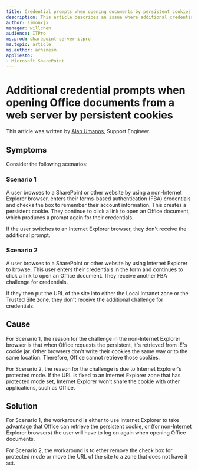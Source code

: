 ```yaml
---
title: Credential prompts when opening documents by persistent cookies
description: This article describes an issue where additional credential prompts when opening Office documents from a web server by using persistent cookies, and provides a solution.
author: simonxjx
manager: willchen
audience: ITPro
ms.prod: sharepoint-server-itpro
ms.topic: article
ms.author: arhinesm
appliesto:
- Microsoft SharePoint
---
```


# Additional credential prompts when opening Office documents from a web server by persistent cookies

This article was written by [Alan Umanos](https://social.technet.microsoft.com/profile/Al+-+MSFT), Support Engineer.

## Symptoms

Consider the following scenarios:

### Scenario 1

A user browses to a SharePoint or other website by using a non-Internet Explorer browser, enters their forms-based authentication (FBA) credentials and checks the box to remember their account information. This creates a persistent cookie. They continue to click a link to open an Office document, which produces a prompt again for their credentials.

If the user switches to an Internet Explorer browser, they don't receive the additional prompt.

### Scenario 2

A user browses to a SharePoint or other website by using Internet Explorer to browse. This user enters their credentials in the form and continues to click a link to open an Office document. They receive another FBA challenge for credentials.

If they then put the URL of the site into either the Local Intranet zone or the Trusted Site zone, they don't receive the additional challenge for credentials.

## Cause

For Scenario 1, the reason for the challenge in the non-Internet Explorer browser is that when Office requests the persistent, it's retrieved from IE's cookie jar. Other browsers don't write their cookies the same way or to the same location. Therefore, Office cannot retrieve those cookies.

For Scenario 2, the reason for the challenge is due to Internet Explorer's protected mode. If the URL is fixed to an Internet Explorer zone that has protected mode set, Internet Explorer won't share the cookie with other applications, such as Office.  

## Solution

For Scenario 1, the workaround is either to use Internet Explorer to take advantage that Office can retrieve the persistent cookie, or (for non-Internet Explorer browsers) the user will have to log on again when opening Office documents.

For Scenario 2, the workaround is to ether remove the check box for protected mode or move the URL of the site to a zone that does not have it set.
